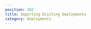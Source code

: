 ```yaml
---
position: 202
title: Importing Existing Deployments
category: Deployments
---
```


<UnderConstruction/>
